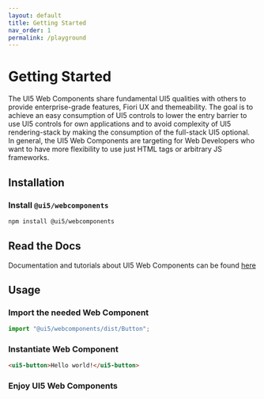 ```yaml
---
layout: default
title: Getting Started
nav_order: 1
permalink: /playground
---
```


# Getting Started

The UI5 Web Components share fundamental UI5 qualities with others to provide enterprise-grade features, Fiori UX and themeability. The goal is to achieve an easy consumption of UI5 controls to lower the entry barrier to use UI5 controls for own applications and to avoid complexity of UI5 rendering-stack by making the consumption of the full-stack UI5 optional. In general, the UI5 Web Components are targeting for Web Developers who want to have more flexibility to use just HTML tags or arbitrary JS frameworks.

## Installation

### Install ```@ui5/webcomponents```

```bash
npm install @ui5/webcomponents
```

## Read the Docs

Documentation and tutorials about UI5 Web Components can be found [here](/playground/docs)

## Usage

### Import the needed Web Component

```js
import "@ui5/webcomponents/dist/Button";
```

### Instantiate Web Component

```html
<ui5-button>Hello world!</ui5-button>
```

### Enjoy UI5 Web Components